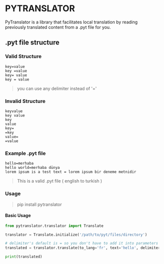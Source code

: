 # PYTRANSLATOR
PyTranslator is a library that facilitates local translation by reading previously translated content from a .pyt file for you.

## .pyt file structure
### Valid Structure 

    key=value
    key =value
    key= value
    key = value

> you can use any delimiter instead of '='

### Invalid Structure
    
    keyvalue
    key value
    key
    value
    key=
    =key
    value=
    =value

### Example .pyt file
    
    hello=merhaba
    hello world=merhaba dünya
    lorem ipsum is a test text = lorem ipsum bir deneme metnidir

> This is a valid .pyt file ( english to turkish )

### Usage
> pip install pytranslator

#### Basic Usage
```python
from pytranslator.translator import Translate

translator = Translate.initialize('/path/to/pyt/files/directory')

# delimiter's default is = so you don't have to add it into parameters
translated = translator.translate(to_lang='fr', text='hello', delimiter='=')

print(translated)
```


